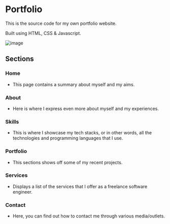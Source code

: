 # Portfolio

This is the source code for my own portfolio website.

Built using HTML, CSS & Javascript.

![image](https://github.com/AK1o9/Portfolio/assets/96708800/082c20ce-4388-402a-a74e-f89223e45cd6)

## Sections

### Home

- This page contains a summary about myself and my aims.

### About

- Here is where I express even more about myself and my experiences.

### Skills

- This is where I showcase my tech stacks, or in other words, all the technologies and programming languages that I use.

### Portfolio

- This sections shows off some of my recent projects.

### Services

- Displays a list of the services that I offer as a freelance software engineer.

### Contact

- Here, you can find out how to contact me through various media/outlets.

